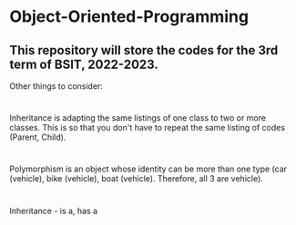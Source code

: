 # Object-Oriented-Programming
## This repository will store the codes for the 3rd term of BSIT, 2022-2023.
Other things to consider:
#
Inheritance is adapting the same listings of one class to two or more classes. This is so that you don't have to repeat the same listing of codes (Parent, Child).
#
Polymorphism is an object whose identity can be more than one type (car (vehicle), bike (vehicle), boat (vehicle). Therefore, all 3 are vehicle).
#
Inheritance - is a, has a 
